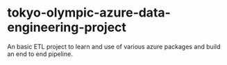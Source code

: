 # tokyo-olympic-azure-data-engineering-project
An basic ETL project to learn and use of various azure packages and build an end to end pipeline.
